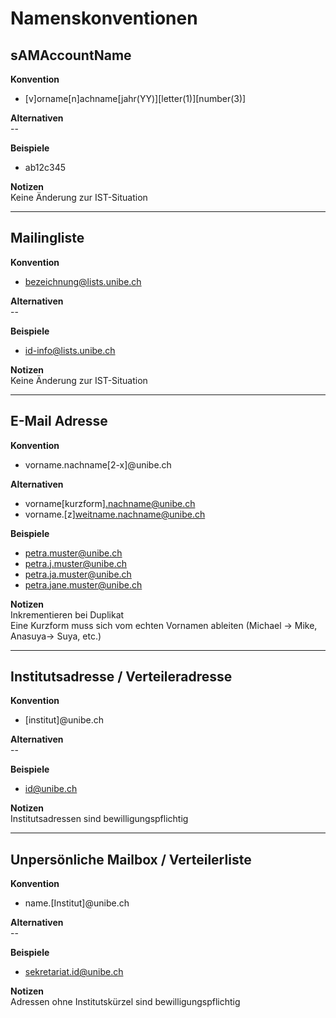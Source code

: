 # Namenskonventionen

## sAMAccountName

**Konvention**  
- [v]orname[n]achname[jahr(YY)][letter(1)][number(3)]  

**Alternativen**  
\--

**Beispiele**  
- ab12c345

**Notizen**  
Keine Änderung zur IST-Situation

---

## Mailingliste

**Konvention**  
- bezeichnung@lists.unibe.ch  

**Alternativen**  
\--

**Beispiele**  
- id-info@lists.unibe.ch  

**Notizen**  
Keine Änderung zur IST-Situation

---

## E-Mail Adresse

**Konvention**  
- vorname.nachname[2-x]@unibe.ch  

**Alternativen**  
- vorname[kurzform].nachname@unibe.ch  
- vorname.[z]weitname.nachname@unibe.ch  

**Beispiele**  
- petra.muster@unibe.ch  
- petra.j.muster@unibe.ch  
- petra.ja.muster@unibe.ch  
- petra.jane.muster@unibe.ch  

**Notizen**  
Inkrementieren bei Duplikat  
Eine Kurzform muss sich vom echten Vornamen ableiten (Michael -> Mike, Anasuya-> Suya, etc.)

---

## Institutsadresse / Verteileradresse

**Konvention**  
- [institut]@unibe.ch

**Alternativen**  
\--

**Beispiele**  
- id@unibe.ch  

**Notizen**  
Institutsadressen sind bewilligungspflichtig

---

## Unpersönliche Mailbox / Verteilerliste

**Konvention**  
- name.[Institut]@unibe.ch  

**Alternativen**  
\--

**Beispiele**  
- sekretariat.id@unibe.ch  

**Notizen**  
Adressen ohne Institutskürzel sind bewilligungspflichtig